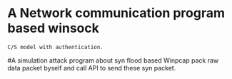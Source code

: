 # A Network communication program based winsock
    C/S model with authentication.  
#A simulation attack program about syn flood based Winpcap
    pack raw data packet byself and call API to send these syn packet.
